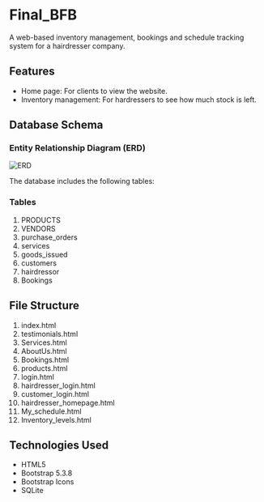 # Final_BFB
A web-based inventory management, bookings and schedule tracking system for a hairdresser company.
## Features
- Home page: For clients to view the website.  
- Inventory management: For hardressers to see how much stock is left.

## Database Schema
### Entity Relationship Diagram (ERD)
![ERD](images/ERD.png)

The database includes the following tables:
### Tables
1. PRODUCTS
2. VENDORS
3. purchase_orders
4. services
5. goods_issued
6. customers
7. hairdressor
8. Bookings

## File Structure
1. index.html
2. testimonials.html
3. Services.html
4. AboutUs.html
5. Bookings.html
6. products.html
7. login.html
8. hairdresser_login.html
9. customer_login.html
10. hairdresser_homepage.html
11. My_schedule.html
12. Inventory_levels.html

## Technologies Used
- HTML5
- Bootstrap 5.3.8
- Bootstrap Icons
- SQLite
